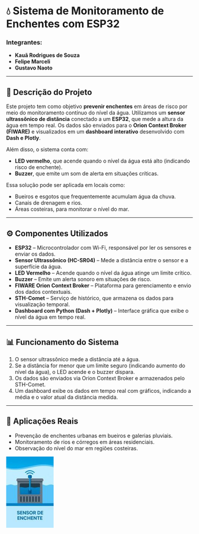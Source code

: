 # 💧 Sistema de Monitoramento de Enchentes com ESP32

### Integrantes:
- **Kauã Rodrigues de Souza**  
- **Felipe Marceli**  
- **Gustavo Naoto**

---

## 📌 Descrição do Projeto

Este projeto tem como objetivo **prevenir enchentes** em áreas de risco por meio do monitoramento contínuo do nível da água. Utilizamos um **sensor ultrassônico de distância** conectado a um **ESP32**, que mede a altura da água em tempo real. Os dados são enviados para o **Orion Context Broker (FIWARE)** e visualizados em um **dashboard interativo** desenvolvido com **Dash e Plotly**.


Além disso, o sistema conta com:

- **LED vermelho**, que acende quando o nível da água está alto (indicando risco de enchente).
- **Buzzer**, que emite um som de alerta em situações críticas.

Essa solução pode ser aplicada em locais como:

- Bueiros e esgotos que frequentemente acumulam água da chuva.
- Canais de drenagem e rios.
- Áreas costeiras, para monitorar o nível do mar.

---

## ⚙️ Componentes Utilizados

- **ESP32** – Microcontrolador com Wi-Fi, responsável por ler os sensores e enviar os dados.
- **Sensor Ultrassônico (HC-SR04)** – Mede a distância entre o sensor e a superfície da água.
- **LED Vermelho** – Acende quando o nível da água atinge um limite crítico.
- **Buzzer** – Emite um alerta sonoro em situações de risco.
- **FIWARE Orion Context Broker** – Plataforma para gerenciamento e envio dos dados contextuais.
- **STH-Comet** – Serviço de histórico, que armazena os dados para visualização temporal.
- **Dashboard com Python (Dash + Plotly)** – Interface gráfica que exibe o nível da água em tempo real.

---

## 📊 Funcionamento do Sistema

1. O sensor ultrassônico mede a distância até a água.
2. Se a distância for menor que um limite seguro (indicando aumento do nível da água), o LED acende e o buzzer dispara.
3. Os dados são enviados via Orion Context Broker e armazenados pelo STH-Comet.
4. Um dashboard exibe os dados em tempo real com gráficos, indicando a média e o valor atual da distância medida.

---

## 📍 Aplicações Reais

- Prevenção de enchentes urbanas em bueiros e galerias pluviais.
- Monitoramento de rios e córregos em áreas residenciais.
- Observação do nível do mar em regiões costeiras.


![Esquema do Projeto](assets/img1.jpg)